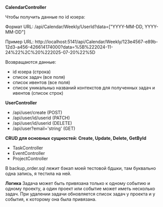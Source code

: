 **CalendarController**

Чтобы получить данные по id юзера:

Формат URL: /api/Calendar/Weekly/UserId?data=["YYYY-MM-DD, YYYY-MM-DD"]

Пример URL: http://localhost:5141/api/Calendar/Weekly/123e4567-e89b-12d3-a456-426614174000?data=%5B%222024-11-24%22%2C%20%222025-07-20%22%5D

Возвращаются данные:
- id юзера (строка)
- список задач (все поля)
- список ивентов (все поля)
- список уникальныз названий контекстов для полученных задач и ивентов (список строк)

**UserController**
- /api/user/create (POST)
- /api/user/id/userid (PATCH) 
- /api/user/id/userid (DELETE) 
- /api/user?email='string' (GET) 

**CRUD для основных сущностей: Create, Update, Delete, GetById**
- TaskController
- EventController
- ProjectController

В backup_order.sql лежит бэкап моей тестовой бдшки, там буквально одна запись, я тестила на ней.

**Логика**
Задача может быть привязана только к одному событию и одному проекту, а один проект или событие может иметь несколько задач. При удалении задачи обновляется список задач у проекта и у события, к которому она была привязана.
